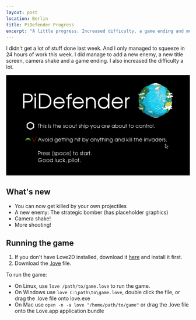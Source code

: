 ```yaml
---
layout: post
location: Berlin
title: PiDefender Progress
excerpt: "A little progress. Increased difficulty, a game ending and more"
---
```


I didn't get a lot of stuff done last week. And I only managed to squeeze in 24 hours of work this week. I did manage to add a new enemy, a new title screen, camera shake and a game ending. I also increased the difficulty a lot.

<img class="screenshot" src="/assets/images/posts/2013-01-20-pidefender-progress/pidef-title.png" alt="pi defender title screen" />

## What's new ##

 * You can now get killed by your own projectiles
 * A new enemy: The strategic bomber (has placeholder graphics)
 * Camera shake!
 * More shooting!

## Running the game ##
1. If you don't have Love2D installed, download it [here](http://love2d.org/) and install it first.
2. Download the [.love](/assets/dl/1GAM/Jan/PiDefender-Week3.love) file.

To run the game:

 * On Linux, use `love /path/to/game.love` to run the game.
 * On Windows use `love C:\path\to\game.love`, double click the file, or drag the .love file onto love.exe
 * On Mac use `open -n -a love "/home/path/to/game"` or drag the .love file onto the Love.app application bundle